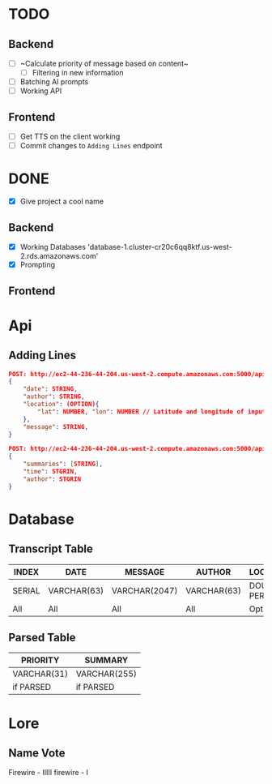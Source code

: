 # TODO
## Backend
- [ ] ~Calculate priority of message based on content~
    - [ ] Filtering in new information
- [ ] Batching AI prompts
- [ ] Working API

## Frontend
- [ ] Get TTS on the client working 
- [ ] Commit changes to `Adding Lines` endpoint

# DONE
- [X] Give project a cool name

## Backend
- [X] Working Databases 'database-1.cluster-cr20c6qq8ktf.us-west-2.rds.amazonaws.com'
- [X] Prompting

## Frontend

# Api
## Adding Lines
```json
POST: http://ec2-44-236-44-204.us-west-2.compute.amazonaws.com:5000/api/v1/transcript
{
    "date": STRING,
    "author": STRING,
    "location": (OPTION){
        "lat": NUMBER, "lon": NUMBER // Latitude and longitude of input
    },
    "message": STRING,
}
```

```json
POST: http://ec2-44-236-44-204.us-west-2.compute.amazonaws.com:5000/api/v1/summary
{
    "summaries": [STRING],
    "time": STGRIN,
    "author": STGRIN
}
```

# Database
## Transcript Table
| INDEX  | DATE        | MESSAGE       | AUTHOR      | LOCATIONX        | LOCATIONY         | 
| ------ | ----------- | ------------- | ----------- | ---------------- | ----------------- | 
| SERIAL | VARCHAR(63) | VARCHAR(2047) | VARCHAR(63) | DOUBLE PERCISION | DOUBLE PERCISION  | 
| All    | All         | All           | All         | Optional         | Optional          | 

## Parsed Table
| PRIORITY    | SUMMARY      |
| ----------- | ------------ |
| VARCHAR(31) | VARCHAR(255) |
| if PARSED   | if PARSED    |

# Lore
## Name Vote
Firewire - IIIII
firewire - I
